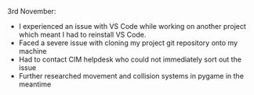 3rd November:

- I experienced an issue with VS Code while working on another project which meant I had to reinstall VS Code.
- Faced a severe issue with cloning my project git repository onto my machine
- Had to contact CIM helpdesk who could not immediately sort out the issue
- Further researched movement and collision systems in pygame in the meantime
